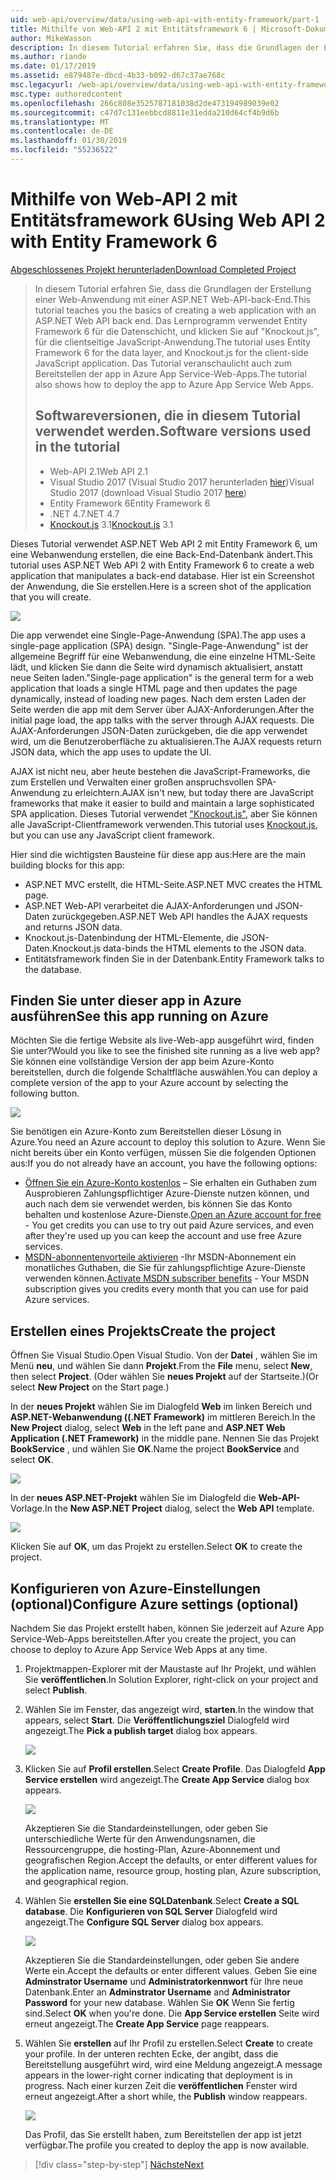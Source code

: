 ```yaml
---
uid: web-api/overview/data/using-web-api-with-entity-framework/part-1
title: Mithilfe von Web-API 2 mit Entitätsframework 6 | Microsoft-Dokumentation
author: MikeWasson
description: In diesem Tutorial erfahren Sie, dass die Grundlagen der Erstellung einer Web-Anwendung mit einer ASP.NET Web-API-back-End. Das Lernprogramm verwendet Entity Framework 6 für das Layout der Daten...
ms.author: riande
ms.date: 01/17/2019
ms.assetid: e879487e-dbcd-4b33-b092-d67c37ae768c
msc.legacyurl: /web-api/overview/data/using-web-api-with-entity-framework/part-1
msc.type: authoredcontent
ms.openlocfilehash: 266c808e3525787181038d2de473194989039e02
ms.sourcegitcommit: c47d7c131eebbcd8811e31edda210d64cf4b9d6b
ms.translationtype: MT
ms.contentlocale: de-DE
ms.lasthandoff: 01/30/2019
ms.locfileid: "55236522"
---
```

<a name="using-web-api-2-with-entity-framework-6"></a><span data-ttu-id="57d24-104">Mithilfe von Web-API 2 mit Entitätsframework 6</span><span class="sxs-lookup"><span data-stu-id="57d24-104">Using Web API 2 with Entity Framework 6</span></span>
====================

[<span data-ttu-id="57d24-105">Abgeschlossenes Projekt herunterladen</span><span class="sxs-lookup"><span data-stu-id="57d24-105">Download Completed Project</span></span>](https://github.com/MikeWasson/BookService)

> <span data-ttu-id="57d24-106">In diesem Tutorial erfahren Sie, dass die Grundlagen der Erstellung einer Web-Anwendung mit einer ASP.NET Web-API-back-End.</span><span class="sxs-lookup"><span data-stu-id="57d24-106">This tutorial teaches you the basics of creating a web application with an ASP.NET Web API back end.</span></span> <span data-ttu-id="57d24-107">Das Lernprogramm verwendet Entity Framework 6 für die Datenschicht, und klicken Sie auf "Knockout.js", für die clientseitige JavaScript-Anwendung.</span><span class="sxs-lookup"><span data-stu-id="57d24-107">The tutorial uses Entity Framework 6 for the data layer, and Knockout.js for the client-side JavaScript application.</span></span> <span data-ttu-id="57d24-108">Das Tutorial veranschaulicht auch zum Bereitstellen der app in Azure App Service-Web-Apps.</span><span class="sxs-lookup"><span data-stu-id="57d24-108">The tutorial also shows how to deploy the app to Azure App Service Web Apps.</span></span>
>
> ## <a name="software-versions-used-in-the-tutorial"></a><span data-ttu-id="57d24-109">Softwareversionen, die in diesem Tutorial verwendet werden.</span><span class="sxs-lookup"><span data-stu-id="57d24-109">Software versions used in the tutorial</span></span>
>
> - <span data-ttu-id="57d24-110">Web-API 2.1</span><span class="sxs-lookup"><span data-stu-id="57d24-110">Web API 2.1</span></span>
> - <span data-ttu-id="57d24-111">Visual Studio 2017 (Visual Studio 2017 herunterladen [hier](https://visualstudio.microsoft.com/downloads/?utm_medium=microsoft&utm_source=docs.microsoft.com&utm_campaign=button+cta&utm_content=download+vs2017))</span><span class="sxs-lookup"><span data-stu-id="57d24-111">Visual Studio 2017 (download Visual Studio 2017 [here](https://visualstudio.microsoft.com/downloads/?utm_medium=microsoft&utm_source=docs.microsoft.com&utm_campaign=button+cta&utm_content=download+vs2017))</span></span>
> - <span data-ttu-id="57d24-112">Entity Framework 6</span><span class="sxs-lookup"><span data-stu-id="57d24-112">Entity Framework 6</span></span>
> - <span data-ttu-id="57d24-113">.NET 4.7</span><span class="sxs-lookup"><span data-stu-id="57d24-113">.NET 4.7</span></span>
> - <span data-ttu-id="57d24-114">[Knockout.js](http://knockoutjs.com/) 3.1</span><span class="sxs-lookup"><span data-stu-id="57d24-114">[Knockout.js](http://knockoutjs.com/) 3.1</span></span>

<span data-ttu-id="57d24-115">Dieses Tutorial verwendet ASP.NET Web API 2 mit Entity Framework 6, um eine Webanwendung erstellen, die eine Back-End-Datenbank ändert.</span><span class="sxs-lookup"><span data-stu-id="57d24-115">This tutorial uses ASP.NET Web API 2 with Entity Framework 6 to create a web application that manipulates a back-end database.</span></span> <span data-ttu-id="57d24-116">Hier ist ein Screenshot der Anwendung, die Sie erstellen.</span><span class="sxs-lookup"><span data-stu-id="57d24-116">Here is a screen shot of the application that you will create.</span></span>

[![](part-1/_static/image2.png)](part-1/_static/image1.png)

<span data-ttu-id="57d24-117">Die app verwendet eine Single-Page-Anwendung (SPA).</span><span class="sxs-lookup"><span data-stu-id="57d24-117">The app uses a single-page application (SPA) design.</span></span> <span data-ttu-id="57d24-118">"Single-Page-Anwendung" ist der allgemeine Begriff für eine Webanwendung, die eine einzelne HTML-Seite lädt, und klicken Sie dann die Seite wird dynamisch aktualisiert, anstatt neue Seiten laden.</span><span class="sxs-lookup"><span data-stu-id="57d24-118">"Single-page application" is the general term for a web application that loads a single HTML page and then updates the page dynamically, instead of loading new pages.</span></span> <span data-ttu-id="57d24-119">Nach dem ersten Laden der Seite werden die app mit dem Server über AJAX-Anforderungen.</span><span class="sxs-lookup"><span data-stu-id="57d24-119">After the initial page load, the app talks with the server through AJAX requests.</span></span> <span data-ttu-id="57d24-120">Die AJAX-Anforderungen JSON-Daten zurückgeben, die die app verwendet wird, um die Benutzeroberfläche zu aktualisieren.</span><span class="sxs-lookup"><span data-stu-id="57d24-120">The AJAX requests return JSON data, which the app uses to update the UI.</span></span>

<span data-ttu-id="57d24-121">AJAX ist nicht neu, aber heute bestehen die JavaScript-Frameworks, die zum Erstellen und Verwalten einer großen anspruchsvollen SPA-Anwendung zu erleichtern.</span><span class="sxs-lookup"><span data-stu-id="57d24-121">AJAX isn't new, but today there are JavaScript frameworks that make it easier to build and maintain a large sophisticated SPA application.</span></span> <span data-ttu-id="57d24-122">Dieses Tutorial verwendet ["Knockout.js"](http://knockoutjs.com/), aber Sie können alle JavaScript-Clientframework verwenden.</span><span class="sxs-lookup"><span data-stu-id="57d24-122">This tutorial uses [Knockout.js](http://knockoutjs.com/), but you can use any JavaScript client framework.</span></span>

<span data-ttu-id="57d24-123">Hier sind die wichtigsten Bausteine für diese app aus:</span><span class="sxs-lookup"><span data-stu-id="57d24-123">Here are the main building blocks for this app:</span></span>

- <span data-ttu-id="57d24-124">ASP.NET MVC erstellt, die HTML-Seite.</span><span class="sxs-lookup"><span data-stu-id="57d24-124">ASP.NET MVC creates the HTML page.</span></span>
- <span data-ttu-id="57d24-125">ASP.NET Web-API verarbeitet die AJAX-Anforderungen und JSON-Daten zurückgegeben.</span><span class="sxs-lookup"><span data-stu-id="57d24-125">ASP.NET Web API handles the AJAX requests and returns JSON data.</span></span>
- <span data-ttu-id="57d24-126">Knockout.js-Datenbindung der HTML-Elemente, die JSON-Daten.</span><span class="sxs-lookup"><span data-stu-id="57d24-126">Knockout.js data-binds the HTML elements to the JSON data.</span></span>
- <span data-ttu-id="57d24-127">Entitätsframework finden Sie in der Datenbank.</span><span class="sxs-lookup"><span data-stu-id="57d24-127">Entity Framework talks to the database.</span></span>

## <a name="see-this-app-running-on-azure"></a><span data-ttu-id="57d24-128">Finden Sie unter dieser app in Azure ausführen</span><span class="sxs-lookup"><span data-stu-id="57d24-128">See this app running on Azure</span></span>

<span data-ttu-id="57d24-129">Möchten Sie die fertige Website als live-Web-app ausgeführt wird, finden Sie unter?</span><span class="sxs-lookup"><span data-stu-id="57d24-129">Would you like to see the finished site running as a live web app?</span></span> <span data-ttu-id="57d24-130">Sie können eine vollständige Version der app beim Azure-Konto bereitstellen, durch die folgende Schaltfläche auswählen.</span><span class="sxs-lookup"><span data-stu-id="57d24-130">You can deploy a complete version of the app to your Azure account by selecting the following button.</span></span>

[![](http://azuredeploy.net/deploybutton.png)](https://azuredeploy.net/?WT.mc_id=deploy_azure_aspnet&repository=https://github.com/tfitzmac/BookService)

<span data-ttu-id="57d24-131">Sie benötigen ein Azure-Konto zum Bereitstellen dieser Lösung in Azure.</span><span class="sxs-lookup"><span data-stu-id="57d24-131">You need an Azure account to deploy this solution to Azure.</span></span> <span data-ttu-id="57d24-132">Wenn Sie nicht bereits über ein Konto verfügen, müssen Sie die folgenden Optionen aus:</span><span class="sxs-lookup"><span data-stu-id="57d24-132">If you do not already have an account, you have the following options:</span></span>

- <span data-ttu-id="57d24-133">[Öffnen Sie ein Azure-Konto kostenlos](https://azure.microsoft.com/pricing/free-trial/?WT.mc_id=A443DD604) – Sie erhalten ein Guthaben zum Ausprobieren Zahlungspflichtiger Azure-Dienste nutzen können, und auch nach dem sie verwendet werden, bis können Sie das Konto behalten und kostenlose Azure-Dienste.</span><span class="sxs-lookup"><span data-stu-id="57d24-133">[Open an Azure account for free](https://azure.microsoft.com/pricing/free-trial/?WT.mc_id=A443DD604) - You get credits you can use to try out paid Azure services, and even after they're used up you can keep the account and use free Azure services.</span></span>
- <span data-ttu-id="57d24-134">[MSDN-abonnentenvorteile aktivieren](https://azure.microsoft.com/pricing/member-offers/msdn-benefits-details/?WT.mc_id=A443DD604) -Ihr MSDN-Abonnement ein monatliches Guthaben, die Sie für zahlungspflichtige Azure-Dienste verwenden können.</span><span class="sxs-lookup"><span data-stu-id="57d24-134">[Activate MSDN subscriber benefits](https://azure.microsoft.com/pricing/member-offers/msdn-benefits-details/?WT.mc_id=A443DD604) - Your MSDN subscription gives you credits every month that you can use for paid Azure services.</span></span>

## <a name="create-the-project"></a><span data-ttu-id="57d24-135">Erstellen eines Projekts</span><span class="sxs-lookup"><span data-stu-id="57d24-135">Create the project</span></span>

<span data-ttu-id="57d24-136">Öffnen Sie Visual Studio.</span><span class="sxs-lookup"><span data-stu-id="57d24-136">Open Visual Studio.</span></span> <span data-ttu-id="57d24-137">Von der **Datei** , wählen Sie im Menü **neu**, und wählen Sie dann **Projekt**.</span><span class="sxs-lookup"><span data-stu-id="57d24-137">From the **File** menu, select **New**, then select **Project**.</span></span> <span data-ttu-id="57d24-138">(Oder wählen Sie **neues Projekt** auf der Startseite.)</span><span class="sxs-lookup"><span data-stu-id="57d24-138">(Or select **New Project** on the Start page.)</span></span>

<span data-ttu-id="57d24-139">In der **neues Projekt** wählen Sie im Dialogfeld **Web** im linken Bereich und **ASP.NET-Webanwendung ((.NET Framework)** im mittleren Bereich.</span><span class="sxs-lookup"><span data-stu-id="57d24-139">In the **New Project** dialog, select **Web** in the left pane and **ASP.NET Web Application (.NET Framework)** in the middle pane.</span></span> <span data-ttu-id="57d24-140">Nennen Sie das Projekt **BookService** , und wählen Sie **OK**.</span><span class="sxs-lookup"><span data-stu-id="57d24-140">Name the project **BookService** and select **OK**.</span></span>

[![](part-1/_static/image11.png)](part-1/_static/image11.png)

<span data-ttu-id="57d24-141">In der **neues ASP.NET-Projekt** wählen Sie im Dialogfeld die **Web-API-** Vorlage.</span><span class="sxs-lookup"><span data-stu-id="57d24-141">In the **New ASP.NET Project** dialog, select the **Web API** template.</span></span>

[![](part-1/_static/image12.png)](part-1/_static/image12.png)


<span data-ttu-id="57d24-142">Klicken Sie auf **OK**, um das Projekt zu erstellen.</span><span class="sxs-lookup"><span data-stu-id="57d24-142">Select **OK** to create the project.</span></span>

## <a name="configure-azure-settings-optional"></a><span data-ttu-id="57d24-143">Konfigurieren von Azure-Einstellungen (optional)</span><span class="sxs-lookup"><span data-stu-id="57d24-143">Configure Azure settings (optional)</span></span>

<span data-ttu-id="57d24-144">Nachdem Sie das Projekt erstellt haben, können Sie jederzeit auf Azure App Service-Web-Apps bereitstellen.</span><span class="sxs-lookup"><span data-stu-id="57d24-144">After you create the project, you can choose to deploy to Azure App Service Web Apps at any time.</span></span> 

1. <span data-ttu-id="57d24-145">Projektmappen-Explorer mit der Maustaste auf Ihr Projekt, und wählen Sie **veröffentlichen**.</span><span class="sxs-lookup"><span data-stu-id="57d24-145">In Solution Explorer, right-click on your project and select **Publish**.</span></span>

2. <span data-ttu-id="57d24-146">Wählen Sie im Fenster, das angezeigt wird, **starten**.</span><span class="sxs-lookup"><span data-stu-id="57d24-146">In the window that appears, select **Start**.</span></span> <span data-ttu-id="57d24-147">Die **Veröffentlichungsziel** Dialogfeld wird angezeigt.</span><span class="sxs-lookup"><span data-stu-id="57d24-147">The **Pick a publish target** dialog box appears.</span></span>

   [![](part-1/_static/image14.png)](part-1/_static/image14.png)

3. <span data-ttu-id="57d24-148">Klicken Sie auf **Profil erstellen**.</span><span class="sxs-lookup"><span data-stu-id="57d24-148">Select **Create Profile**.</span></span> <span data-ttu-id="57d24-149">Das Dialogfeld **App Service erstellen** wird angezeigt.</span><span class="sxs-lookup"><span data-stu-id="57d24-149">The **Create App Service** dialog box appears.</span></span>

   [![](part-1/_static/image15.png)](part-1/_static/image15.png)

   <span data-ttu-id="57d24-150">Akzeptieren Sie die Standardeinstellungen, oder geben Sie unterschiedliche Werte für den Anwendungsnamen, die Ressourcengruppe, die hosting-Plan, Azure-Abonnement und geografischen Region.</span><span class="sxs-lookup"><span data-stu-id="57d24-150">Accept the defaults, or enter different values for the application name, resource group, hosting plan, Azure subscription, and geographical region.</span></span> 

4. <span data-ttu-id="57d24-151">Wählen Sie **erstellen Sie eine SQL­Datenbank**.</span><span class="sxs-lookup"><span data-stu-id="57d24-151">Select **Create a SQL database**.</span></span> <span data-ttu-id="57d24-152">Die **Konfigurieren von SQL Server** Dialogfeld wird angezeigt.</span><span class="sxs-lookup"><span data-stu-id="57d24-152">The **Configure SQL Server** dialog box appears.</span></span> 

   [![](part-1/_static/image16.png)](part-1/_static/image16.png)

   <span data-ttu-id="57d24-153">Akzeptieren Sie die Standardeinstellungen, oder geben Sie andere Werte ein.</span><span class="sxs-lookup"><span data-stu-id="57d24-153">Accept the defaults or enter different values.</span></span> <span data-ttu-id="57d24-154">Geben Sie eine **Adminstrator Username** und **Administratorkennwort** für Ihre neue Datenbank.</span><span class="sxs-lookup"><span data-stu-id="57d24-154">Enter an **Adminstrator Username** and **Administrator Password** for your new database.</span></span> <span data-ttu-id="57d24-155">Wählen Sie **OK** Wenn Sie fertig sind.</span><span class="sxs-lookup"><span data-stu-id="57d24-155">Select **OK** when you're done.</span></span> <span data-ttu-id="57d24-156">Die **App Service erstellen** Seite wird erneut angezeigt.</span><span class="sxs-lookup"><span data-stu-id="57d24-156">The **Create App Service** page reappears.</span></span>

5. <span data-ttu-id="57d24-157">Wählen Sie **erstellen** auf Ihr Profil zu erstellen.</span><span class="sxs-lookup"><span data-stu-id="57d24-157">Select **Create** to create your profile.</span></span> <span data-ttu-id="57d24-158">In der unteren rechten Ecke, der angibt, dass die Bereitstellung ausgeführt wird, wird eine Meldung angezeigt.</span><span class="sxs-lookup"><span data-stu-id="57d24-158">A message appears in the lower-right corner indicating that deployment is in progress.</span></span> <span data-ttu-id="57d24-159">Nach einer kurzen Zeit die **veröffentlichen** Fenster wird erneut angezeigt.</span><span class="sxs-lookup"><span data-stu-id="57d24-159">After a short while, the **Publish** window reappears.</span></span>

    [![](part-1/_static/image17.png)](part-1/_static/image17.png)
   
    <span data-ttu-id="57d24-160">Das Profil, das Sie erstellt haben, zum Bereitstellen der app ist jetzt verfügbar.</span><span class="sxs-lookup"><span data-stu-id="57d24-160">The profile you created to deploy the app is now available.</span></span> 


> [!div class="step-by-step"]
> [<span data-ttu-id="57d24-161">Nächste</span><span class="sxs-lookup"><span data-stu-id="57d24-161">Next</span></span>](part-2.md)
